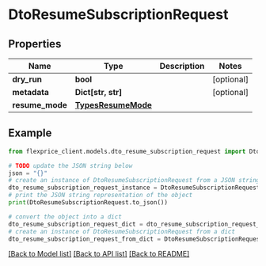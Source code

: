 # DtoResumeSubscriptionRequest


## Properties

Name | Type | Description | Notes
------------ | ------------- | ------------- | -------------
**dry_run** | **bool** |  | [optional] 
**metadata** | **Dict[str, str]** |  | [optional] 
**resume_mode** | [**TypesResumeMode**](TypesResumeMode.md) |  | 

## Example

```python
from flexprice_client.models.dto_resume_subscription_request import DtoResumeSubscriptionRequest

# TODO update the JSON string below
json = "{}"
# create an instance of DtoResumeSubscriptionRequest from a JSON string
dto_resume_subscription_request_instance = DtoResumeSubscriptionRequest.from_json(json)
# print the JSON string representation of the object
print(DtoResumeSubscriptionRequest.to_json())

# convert the object into a dict
dto_resume_subscription_request_dict = dto_resume_subscription_request_instance.to_dict()
# create an instance of DtoResumeSubscriptionRequest from a dict
dto_resume_subscription_request_from_dict = DtoResumeSubscriptionRequest.from_dict(dto_resume_subscription_request_dict)
```
[[Back to Model list]](../README.md#documentation-for-models) [[Back to API list]](../README.md#documentation-for-api-endpoints) [[Back to README]](../README.md)


